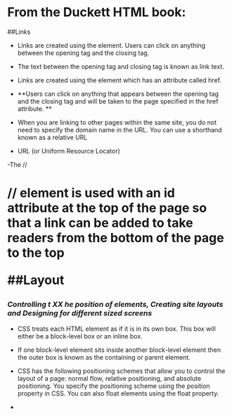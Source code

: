 # From the Duckett HTML book:

##Links


- Links are created using the <a> element. Users can click on anything
  between the opening <a> tag and the closing </a> tag.
  
-   The text between the opening
    <a> tag and closing </a> tag
     is known as link text.
     
- Links are created using the <a>
  element which has an attribute
  called href.
     
- **Users can click on anything that
appears between the opening
<a> tag and the closing </a>
tag and will be taken to the page
specified in the href attribute. **

- When you are linking to other
pages within the same site,
you do not need to specify the
domain name in the URL. You
can use a shorthand known as a
relative URL

- URL (or Uniform
Resource Locator)

-The //<h1>// element is used with an id attribute at the top of the page so
that a link can be added to take readers from the bottom of the page to
the top

##Layout 

### *Controlling t XX he position of elements, Creating site layouts and Designing for different sized screens*

- CSS treats each HTML element as if it is in its
own box. This box will either be a block-level
box or an inline box.

- If one block-level element sits inside another
block-level element then the outer box is
known as the containing or parent element.

- CSS has the following positioning schemes that allow you to control
the layout of a page: normal flow, relative positioning, and absolute
positioning. You specify the positioning scheme using the position
property in CSS. You can also float elements using the float property.

- 







